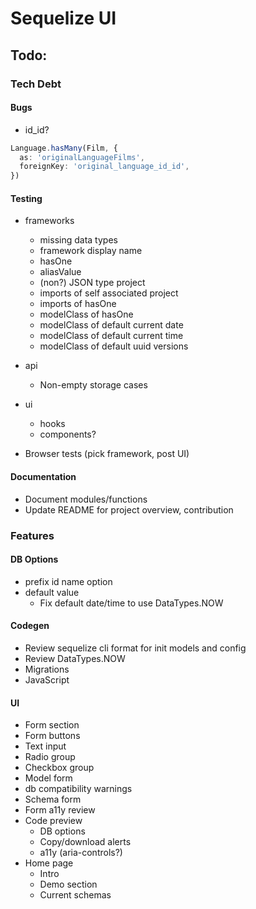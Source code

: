 # Sequelize UI

## Todo:

### Tech Debt

#### Bugs

- id_id?

```ts
Language.hasMany(Film, {
  as: 'originalLanguageFilms',
  foreignKey: 'original_language_id_id',
})
```

#### Testing

- frameworks

  - missing data types
  - framework display name
  - hasOne
  - aliasValue
  - (non?) JSON type project
  - imports of self associated project
  - imports of hasOne
  - modelClass of hasOne
  - modelClass of default current date
  - modelClass of default current time
  - modelClass of default uuid versions

- api
  - Non-empty storage cases
- ui

  - hooks
  - components?

- Browser tests (pick framework, post UI)

#### Documentation

- Document modules/functions
- Update README for project overview, contribution

### Features

#### DB Options

- prefix id name option
- default value
  - Fix default date/time to use DataTypes.NOW

#### Codegen

- Review sequelize cli format for init models and config
- Review DataTypes.NOW
- Migrations
- JavaScript

#### UI

- Form section
- Form buttons
- Text input
- Radio group
- Checkbox group
- Model form
- db compatibility warnings
- Schema form
- Form a11y review
- Code preview
  - DB options
  - Copy/download alerts
  - a11y (aria-controls?)
- Home page
  - Intro
  - Demo section
  - Current schemas
